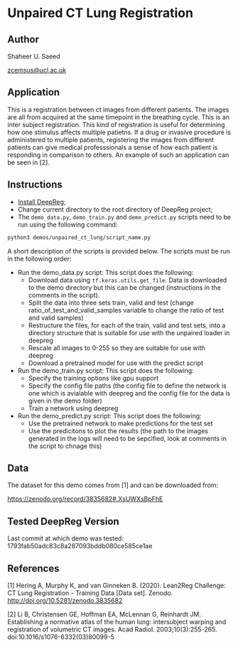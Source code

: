 # Unpaired CT Lung Registration

## Author

Shaheer U. Saeed

zcemsus@ucl.ac.uk

## Application

This is a registration between ct images from different patients. The images are all
from acquired at the same timepoint in the breathing cycle. This is an inter subject
registration. This kind of registration is useful for determining how one stimulus
affects multiple patietns. If a drug or invasive procedure is administered to multiple
patients, registering the images from different patients can give medical professsionals
a sense of how each patient is responding in comparison to others. An example of such an
application can be seen in [2].

## Instructions

- [Install DeepReg](https://deepregnet.github.io/DeepReg/#/quick_start?id=install-the-package);
- Change current directory to the root directory of DeepReg project;
- The `demo_data.py`, `demo_train.py` and `demo_predict.py` scripts need to be run using
  the following command:

```bash
python3 demos/unpaired_ct_lung/script_name.py
```

A short description of the scripts is provided below. The scripts must be run in the
following order:

- Run the demo_data.py script: This script does the following:
  - Download data using `tf.keras.utils.get_file`. Data is downloaded to the demo
    directory but this can be changed (instructions in the comments in the script).
  - Split the data into three sets train, valid and test (change
    ratio_of_test_and_valid_samples variable to change the ratio of test and valid
    samples)
  - Restructure the files, for each of the train, valid and test sets, into a directory
    structure that is suitable for use with the unpaired loader in deepreg
  - Rescale all images to 0-255 so they are suitable for use with deepreg
  - Download a pretrained model for use with the predict script
- Run the demo_train.py script: This script does the following:
  - Specify the training options like gpu support
  - Specify the config file paths (the config file to define the network is one which is
    avialable with deepreg and the config file for the data is given in the demo folder)
  - Train a network using deepreg
- Run the demo_predict.py script: This script does the following:
  - Use the pretrained network to make predictions for the test set
  - Use the predicitons to plot the results (the path to the images generated in the
    logs will need to be sepcified, look at comments in the script to chnage this)

## Data

The dataset for this demo comes from [1] and can be downloaded from:

https://zenodo.org/record/3835682#.XsUWXsBpFhE

## Tested DeepReg Version

Last commit at which demo was tested: 1793fab50adc83c8a287093bddb080ce585ce1ae

## References

[1] Hering A, Murphy K, and van Ginneken B. (2020). Lean2Reg Challenge: CT Lung
Registration - Training Data [Data set]. Zenodo. http://doi.org/10.5281/zenodo.3835682

[2] Li B, Christensen GE, Hoffman EA, McLennan G, Reinhardt JM. Establishing a normative
atlas of the human lung: intersubject warping and registration of volumetric CT images.
Acad Radiol. 2003;10(3):255-265. doi:10.1016/s1076-6332(03)80099-5

